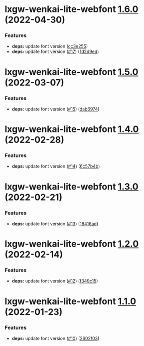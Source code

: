 # lxgw-wenkai-lite-webfont [1.6.0](https://github.com/chawyehsu/lxgw-wenkai-webfont/compare/lxgw-wenkai-lite-webfont@1.5.0...lxgw-wenkai-lite-webfont@1.6.0) (2022-04-30)


### Features

* **deps:** update font version ([cc3e255](https://github.com/chawyehsu/lxgw-wenkai-webfont/commit/cc3e255a0d2aad5604ca50086ba04f99557b79a9))
* **deps:** update font version ([#17](https://github.com/chawyehsu/lxgw-wenkai-webfont/issues/17)) ([1d2d9ed](https://github.com/chawyehsu/lxgw-wenkai-webfont/commit/1d2d9edd827a5c42d6bae3545684f738cd5524fc))

# lxgw-wenkai-lite-webfont [1.5.0](https://github.com/chawyehsu/lxgw-wenkai-webfont/compare/lxgw-wenkai-lite-webfont@1.4.0...lxgw-wenkai-lite-webfont@1.5.0) (2022-03-07)


### Features

* **deps:** update font version ([#15](https://github.com/chawyehsu/lxgw-wenkai-webfont/issues/15)) ([dab6974](https://github.com/chawyehsu/lxgw-wenkai-webfont/commit/dab6974474a658ba8922a870fcdec02c90ea5cbc))

# lxgw-wenkai-lite-webfont [1.4.0](https://github.com/chawyehsu/lxgw-wenkai-webfont/compare/lxgw-wenkai-lite-webfont@1.3.0...lxgw-wenkai-lite-webfont@1.4.0) (2022-02-28)


### Features

* **deps:** update font version ([#14](https://github.com/chawyehsu/lxgw-wenkai-webfont/issues/14)) ([6c57b4b](https://github.com/chawyehsu/lxgw-wenkai-webfont/commit/6c57b4bac3934d16b3fee5a24191f678681707d9))

# lxgw-wenkai-lite-webfont [1.3.0](https://github.com/chawyehsu/lxgw-wenkai-webfont/compare/lxgw-wenkai-lite-webfont@1.2.0...lxgw-wenkai-lite-webfont@1.3.0) (2022-02-21)


### Features

* **deps:** update font version ([#13](https://github.com/chawyehsu/lxgw-wenkai-webfont/issues/13)) ([18416ad](https://github.com/chawyehsu/lxgw-wenkai-webfont/commit/18416ad152850c97d8dd6489daa138b8bb9a994d))

# lxgw-wenkai-lite-webfont [1.2.0](https://github.com/chawyehsu/lxgw-wenkai-webfont/compare/lxgw-wenkai-lite-webfont@1.1.0...lxgw-wenkai-lite-webfont@1.2.0) (2022-02-14)


### Features

* **deps:** update font version ([#12](https://github.com/chawyehsu/lxgw-wenkai-webfont/issues/12)) ([f349c15](https://github.com/chawyehsu/lxgw-wenkai-webfont/commit/f349c1582f1357691fe136571cb2dc6ec2519e77))

# lxgw-wenkai-lite-webfont [1.1.0](https://github.com/chawyehsu/lxgw-wenkai-webfont/compare/lxgw-wenkai-lite-webfont@1.0.0...lxgw-wenkai-lite-webfont@1.1.0) (2022-01-23)


### Features

* **deps:** update font version ([#10](https://github.com/chawyehsu/lxgw-wenkai-webfont/issues/10)) ([2602f03](https://github.com/chawyehsu/lxgw-wenkai-webfont/commit/2602f03ebe238bf70dcc0749fe7954636aa2226f))
